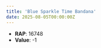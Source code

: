```yaml
---
title: 'Blue Sparkle Time Bandana'
date: 2025-08-05T00:00:00Z
---
```

- **RAP**: 16748
- **Value**: -1
